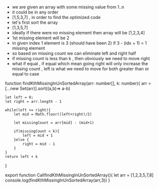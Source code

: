 - we are given an array with some missing value from 1..n
- it could be in any order
- [1,5,3,7] , in order to find the optimized code
- let's first sort the array
- [1,3,5,7]
- ideally if there were no missing element then array will be [1,2,3,4]
- 1st missing element will be 2 
- in given index 1 element is 3 (should have been 2) if 3 - (idx + 1) = 1 missing element 
- so based on missing count we can eliminate left and right half
- if missing count is less than k , then obviously we need to move right 
- what if equal , if equal which mean going right will only increase the missing count , left is what we need to move for both greater than or equal to case

function findKthMissingInUnSortedArray(arr: number[], k: number){
    arr = [...new Set(arr)].sort((a,b)=> a-b)

    let left = 0;
    let right = arr.length - 1

    while(left <= right){
        let mid = Math.floor((left+right)/2)

        let missingCount = arr[mid] - (mid+1)

        if(missingCount < k){
            left = mid + 1
        }else {
            right = mid - 1
        }
    }
    return left + k
}

export function CallfindKthMissingInUnSortedArray(){
    let arr = [1,2,3,5,7,8]
    console.log(findKthMissingInUnSortedArray(arr,3))
}
